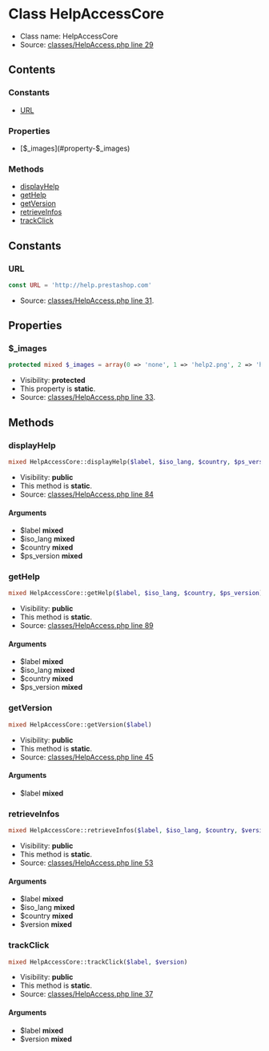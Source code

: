 Class HelpAccessCore
=====================





* Class name: HelpAccessCore
* Source: [classes/HelpAccess.php line 29](https://github.com/PrestaShop/PrestaShop/blob/1.5.0.3/classes/HelpAccess.php#L29)


Contents
--------

### Constants

* [URL](#constant-URL)

### Properties

* [$_images](#property-$_images)

### Methods

* [displayHelp](#method-displayHelp)
* [getHelp](#method-getHelp)
* [getVersion](#method-getVersion)
* [retrieveInfos](#method-retrieveInfos)
* [trackClick](#method-trackClick)


Constants
----------


### <a name="constant-URL"></a>URL

```php
const URL = 'http://help.prestashop.com'
```





* Source: [classes/HelpAccess.php line 31](https://github.com/PrestaShop/PrestaShop/blob/1.5.0.3/classes/HelpAccess.php#L31).


Properties
----------


### <a name="property-$_images"></a>$_images

```php
protected mixed $_images = array(0 => 'none', 1 => 'help2.png', 2 => 'help-new.png')
```





* Visibility: **protected**
* This property is **static**.
* Source: [classes/HelpAccess.php line 33](https://github.com/PrestaShop/PrestaShop/blob/1.5.0.3/classes/HelpAccess.php#L33).


Methods
-------


### <a name="method-displayHelp"></a>displayHelp

```php
mixed HelpAccessCore::displayHelp($label, $iso_lang, $country, $ps_version)
```





* Visibility: **public**
* This method is **static**.
* Source: [classes/HelpAccess.php line 84](https://github.com/PrestaShop/PrestaShop/blob/1.5.0.3/classes/HelpAccess.php#L84)


#### Arguments
* $label **mixed**
* $iso_lang **mixed**
* $country **mixed**
* $ps_version **mixed**



### <a name="method-getHelp"></a>getHelp

```php
mixed HelpAccessCore::getHelp($label, $iso_lang, $country, $ps_version)
```





* Visibility: **public**
* This method is **static**.
* Source: [classes/HelpAccess.php line 89](https://github.com/PrestaShop/PrestaShop/blob/1.5.0.3/classes/HelpAccess.php#L89)


#### Arguments
* $label **mixed**
* $iso_lang **mixed**
* $country **mixed**
* $ps_version **mixed**



### <a name="method-getVersion"></a>getVersion

```php
mixed HelpAccessCore::getVersion($label)
```





* Visibility: **public**
* This method is **static**.
* Source: [classes/HelpAccess.php line 45](https://github.com/PrestaShop/PrestaShop/blob/1.5.0.3/classes/HelpAccess.php#L45)


#### Arguments
* $label **mixed**



### <a name="method-retrieveInfos"></a>retrieveInfos

```php
mixed HelpAccessCore::retrieveInfos($label, $iso_lang, $country, $version)
```





* Visibility: **public**
* This method is **static**.
* Source: [classes/HelpAccess.php line 53](https://github.com/PrestaShop/PrestaShop/blob/1.5.0.3/classes/HelpAccess.php#L53)


#### Arguments
* $label **mixed**
* $iso_lang **mixed**
* $country **mixed**
* $version **mixed**



### <a name="method-trackClick"></a>trackClick

```php
mixed HelpAccessCore::trackClick($label, $version)
```





* Visibility: **public**
* This method is **static**.
* Source: [classes/HelpAccess.php line 37](https://github.com/PrestaShop/PrestaShop/blob/1.5.0.3/classes/HelpAccess.php#L37)


#### Arguments
* $label **mixed**
* $version **mixed**


